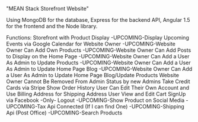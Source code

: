 "MEAN Stack Storefront Website"

Using MongoDB for the database, Express for the backend API, Angular 1.5 for the frontend and the Node library.

Functions:
  Storefront with Product Display
  -UPCOMING-Display Upcoming Events via Google Calendar for Website Owner
  -UPCOMING-Website Owner Can Add Own Products
  -UPCOMING-Website Owner Can Add Posts to Display on the Home Page
  -UPCOMING-Website Owner Can Add a User As Admin to Update Products
  -UPCOMING-Website Owner Can Add a User As Admin to Update Home Page Blog
  -UPCOMING-Website Owner Can Add a User As Admin to Update Home Page Blog/Update Products
  Website Owner Cannot Be Removed From Admin Status by new Admins
  Take Credit Cards via Stripe
  Show Order History
  User Can Edit Their Own Account and Use Billing Address for Shipping Address
  User View and Edit Cart
  SignUp via Facebook -Only-
  Logout
  -UPCOMING-Show Product on Social Media
  -UPCOMING-Tax Api Connected (If I can find One)
  -UPCOMING-Shipping Api (Post Office)
  -UPCOMING-Search Products
